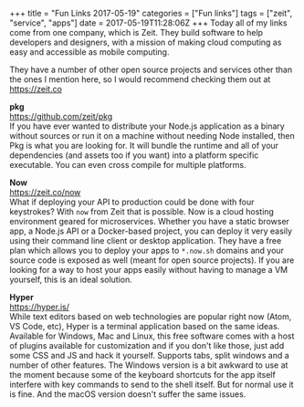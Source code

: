 +++
title = "Fun Links 2017-05-19"
categories = ["Fun links"]
tags = ["zeit", "service", "apps"]
date = 2017-05-19T11:28:06Z
+++
Today all of my links come from one company, which is Zeit. They build software to help developers and designers, with a mission of making cloud computing as easy and accessible as mobile computing.

They have a number of other open source projects and services other than the ones I mention here, so I would recommend checking them out at https://zeit.co

**pkg**  
https://github.com/zeit/pkg  
If you have ever wanted to distribute your Node.js application as a binary without sources or run it on a machine without needing Node installed, then Pkg is what you are looking for. It will bundle the runtime and all of your dependencies (and assets too if you want) into a platform specific executable. You can even cross compile for multiple platforms.

**Now**  
https://zeit.co/now  
What if deploying your API to production could be done with four keystrokes? With `now` from Zeit that is possible. Now is a cloud hosting environment geared for microservices. Whether you have a static browser app, a Node.js API or a Docker-based project, you can deploy it very easily using their command line client or desktop application. They have a free plan which allows you to deploy your apps to `*.now.sh` domains and your source code is exposed as well (meant for open source projects). If you are looking for a way to host your apps easily without having to manage a VM yourself, this is an ideal solution.

**Hyper**  
https://hyper.is/  
While text editors based on web technologies are popular right now (Atom, VS Code, etc), Hyper is a terminal application based on the same ideas. Available for Windows, Mac and Linux, this free software comes with a host of plugins available for customization and if you don't like those, just add some CSS and JS and hack it yourself. Supports tabs, split windows and a number of other features. The Windows version is a bit awkward to use at the moment because some of the keyboard shortcuts for the app itself interfere with key commands to send to the shell itself. But for normal use it is fine. And the macOS version doesn't suffer the same issues.